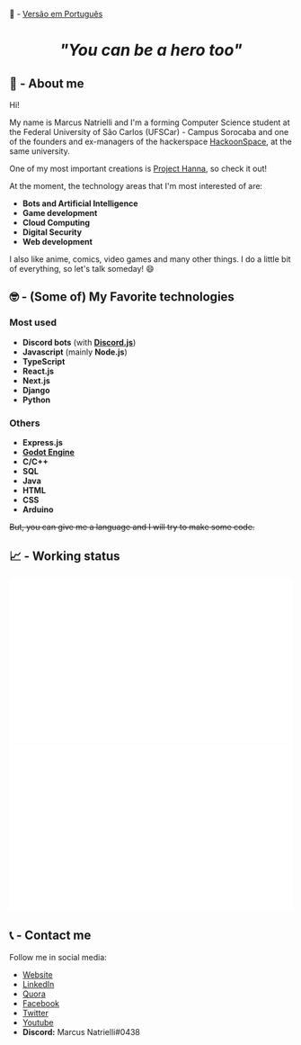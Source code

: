 
📌 - [Versão em Português](https://github.com/InfiniteMarcus/Infinitemarcus/blob/main/README_pt-br.md)

<h1 align="center">
  <p><i>"You can be a hero too"</i></p>
</h1>

## 🤔 - About me

Hi!

My name is Marcus Natrielli and I'm a forming Computer Science student at the Federal University of São Carlos (UFSCar) - Campus Sorocaba and one of the founders and ex-managers of the hackerspace [HackoonSpace](https://www.hackoonspace.com), at the same university.

One of my most important creations is [Project Hanna](https://www.projetohanna.com/), so check it out!

At the moment, the technology areas that I'm most interested of are:
* **Bots and Artificial Intelligence**
* **Game development**
* **Cloud Computing**
* **Digital Security**
* **Web development**

I also like anime, comics, video games and many other things. I do a little bit of everything, so let's talk someday! 😄

## 🤓 - (Some of) My Favorite technologies

### Most used
* **Discord bots** (with **[Discord.js](https://github.com/discordjs/discord.js)**)
* **Javascript** (mainly **Node.js**)
* **TypeScript**
* **React.js**
* **Next.js**
* **Django**
* **Python**

### Others
* **Express.js**
* **[Godot Engine](https://godotengine.org/)**
* **C/C++**
* **SQL**
* **Java**
* **HTML**
* **CSS**
* **Arduino**

~~But, you can give me a language and I will try to make some code.~~

## 📈 - Working status

![Overview](https://github.com/Infinitemarcus/github-stats-transparent/blob/output/generated/overview.svg)
![Languages](https://github.com/Infinitemarcus/github-stats-transparent/blob/output/generated/languages.svg)

## 📞 - Contact me

Follow me in social media:

* [Website](https://www.marcusnatrielli.com/)
* [LinkedIn](https://www.linkedin.com/in/marcus-natrielli/)
* [Quora](https://www.quora.com/profile/Marcus-Vinicius-Natrielli-Garcia)
* [Facebook](https://www.facebook.com/marcus.natrielli/)
* [Twitter](https://twitter.com/MarcusNatrielli)
* [Youtube]([https://www.youtube.com/channel/UCZNG7XNAtaVwst0BTzxiHCQ](https://www.youtube.com/@marcusnatrielli))
* **Discord:** Marcus Natrielli#0438

